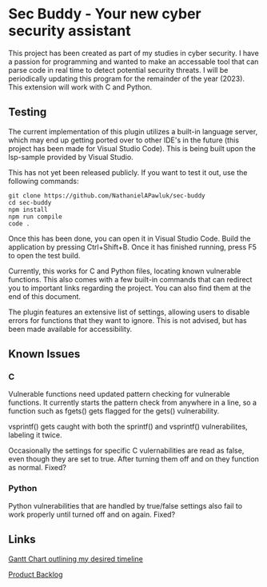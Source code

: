 # Sec Buddy - Your new cyber security assistant

This project has been created as part of my studies in cyber security. I have a passion for programming and wanted to make an accessable tool that can parse code in real time to detect potential security threats.
I will be periodically updating this program for the remainder of the year (2023). This extension will work with C and Python.


## Testing

The current implementation of this plugin utilizes a built-in language server, which may end up getting ported over to other IDE's in the future (this project has been made for Visual Studio Code). This is being built upon the lsp-sample provided by Visual Studio.

This has not yet been released publicly. If you want to test it out, use the following commands:

```
git clone https://github.com/NathanielAPawluk/sec-buddy
cd sec-buddy
npm install
npm run compile
code .
```

Once this has been done, you can open it in Visual Studio Code. Build the application by pressing Ctrl+Shift+B. Once it has finished running, press F5 to open the test build. 

Currently, this works for C and Python files, locating known vulnerable functions. This also comes with a few built-in commands that can redirect you to important links regarding the project. You can also find them at the end of this document.

The plugin features an extensive list of settings, allowing users to disable errors for functions that they want to ignore. This is not advised, but has been made available for accessibility. 

## Known Issues
### C
Vulnerable functions need updated pattern checking for vulnerable functions. It currently starts the pattern check from anywhere in a line, so a function such as fgets() gets flagged for the gets() vulnerability.

vsprintf() gets caught with both the sprintf() and vsprintf() vulnerabilites, labeling it twice.

Occasionally the settings for specific C vulernabilities are read as false, even though they are set to true. After turning them off and on they function as normal. Fixed?

### Python
Python vulnerabilities that are handled by true/false settings also fail to work properly until turned off and on again. Fixed?


## Links
[Gantt Chart outlining my desired timeline](https://docs.google.com/spreadsheets/d/1GuXvdTbiaAUqEo6yg0PqPoB8BL2E7ebxp7SBiiyEnoo/edit?usp=sharing)

[Product Backlog](https://docs.google.com/document/d/1ajQbIBILqC7eJM0Bc9Ylj9J7tyNvx90QQ41-XbVyMLs/edit?usp=sharing)

